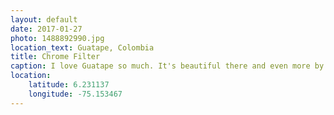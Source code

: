 ```yaml
---
layout: default
date: 2017-01-27
photo: 1488892990.jpg
location_text: Guatape, Colombia
title: Chrome Filter
caption: I love Guatape so much. It's beautiful there and even more by nice weather with a chrome filter on your photos haha
location:
    latitude: 6.231137
    longitude: -75.153467
---
```

